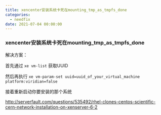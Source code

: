 ```yaml
---
title: xencenter安装系统卡死在mounting_tmp_as_tmpfs_done
categories:
  - needfix
date: 2021-07-04 00:00:00
---
```

### xencenter安装系统卡死在mounting_tmp_as_tmpfs_done



解决方案：

首先通过 `xe vm-list` 获取UUID

然后再执行 `xe vm-param-set uuid=uuid_of_your_virtual_machine platform:viridian=false `

接着重新启动你要安装的那个系统

<http://serverfault.com/questions/535492/rhel-clones-centos-scientific-cern-network-installation-on-xenserver-6-2>

